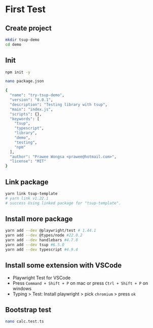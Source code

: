 # First Test

## Create project
```bash
mkdir tsup-demo
cd demo
```

## Init
```bash
npm init -y
```
```bash
nano package.json
```
```bash
{
  "name": "try-tsup-demo",
  "version": "0.0.1",
  "description": "Testing library with tsup",
  "main": "index.js",
  "scripts": {},
  "keywords": [
    "tsup",
    "typescript",
    "library",
    "demo",
    "testing",
    "npm"
  ],
  "author": "Prawee Wongsa <prawee@hotmail.com>",
  "license": "MIT"
}
```

## Link package
```bash
yarn link tsup-template
# yarn link v1.22.1
# success Using linked package for "tsup-template".
```

## Install more package
```bash
yarn add --dev @playwright/test # 1.44.1
yarn add --dev @types/node #22.0.2
yarn add --dev handlebars #4.7.8
yarn add --dev tsup #6.5.0
yarn add --dev typescript #4.9.4
```

## Install some extension with VSCode
- Playwright Test for VSCode
- Press `Command + Shift + P` on mac or press `Ctrl + Shift + P` on windows
- Typing > Test: Install playwright > pick `chromium` > press `ok`

## Bootstrap test
```bash
nano calc.test.ts
```
```bash

```